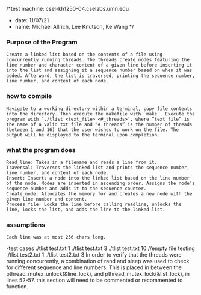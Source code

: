 /*test machine: csel-kh1250-04.cselabs.umn.edu
* date: 11/07/21
* name: Michael Allrich, Lee Knutson, Ke Wang
*/

### Purpose of the Program
	Create a linked list based on the contents of a file using concurrently running threads. The threads create nodes featuring the line number and character content of a given line before inserting it into the list and assigning it a sequence number based on when it was added. Afterward, the list is traversed, printing the sequence number, line number, and content of each node.

### how to compile
	Navigate to a working directory within a terminal, copy file contents into the directory. Then execute the makefile with `make`. Execute the program with `./tlist <text_file> <#_threads>`, where “text file” is the name of a valid txt file and “# threads” is the number of threads (between 1 and 16) that the user wishes to work on the file. The output will be displayed to the terminal upon completion.

### what the program does
	Read_line: Takes in a filename and reads a line from it.
	Traversal: Traverses the linked list and prints the sequence number, line number, and content of each node.
	Insert: Inserts a node into the linked list based on the line number of the node. Nodes are inserted in ascending order. Assigns the node’s sequence number and adds it to the sequence counter.
	Create_node: Allocates the memory for and creates a new node with the given line number and content.
	Process_file: Locks the line before calling readline, unlocks the line, locks the list, and adds the line to the linked list.
   
### assumptions  
    Each line was at most 256 chars long.
    

-test cases
./tlist test.txt 1
./tlist test.txt 3
./tlist test.txt 10
//empty file testing
./tlist test2.txt 1
./tlist test2.txt 3
In order to verify that the threads were running concurrently, a combination of rand and sleep 
was used to check for different sequence and line numbers. This is placed in between the pthread_mutex_unlock(&line_lock),
and pthread_mutex_lock(&list_lock), in lines 52-57. this section will need to be commented or recommented to function.


